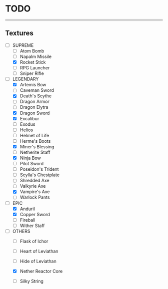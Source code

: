 # TODO
---

## Textures

- [ ] SUPREME
  - [ ] Atom Bomb
  - [ ] Napalm Missile
  - [x] Rocket Stick
  - [ ] RPG Launcher
  - [ ] Sniper Rifle
- [ ] LEGENDARY
  - [x] Artemis Bow
  - [ ] Caveman Sword
  - [x] Death's Scythe
  - [ ] Dragon Armor
  - [ ] Dragon Elytra
  - [x] Dragon Sword
  - [x] Excalibur
  - [ ] Exodus
  - [ ] Helios
  - [ ] Helmet of Life
  - [ ] Herme's Boots
  - [x] Miner's Blessing
  - [ ] Netherite Staff
  - [x] Ninja Bow
  - [ ] Pilot Sword
  - [ ] Poseidon's Trident
  - [ ] Scylla's Chestplate
  - [ ] Shredded Axe
  - [ ] Valkyrie Axe
  - [x] Vampire's Axe
  - [ ] Warlock Pants
- [ ] EPIC
  - [x] Anduril
  - [x] Copper Sword
  - [ ] Fireball
  - [ ] Wither Staff
- [ ] OTHERS
  - [ ] Flask of Ichor
  - [ ] Heart of Leviathan
  - [ ] Hide of Leviathan
  - [x] Nether Reactor Core
  - [ ] Silky String

